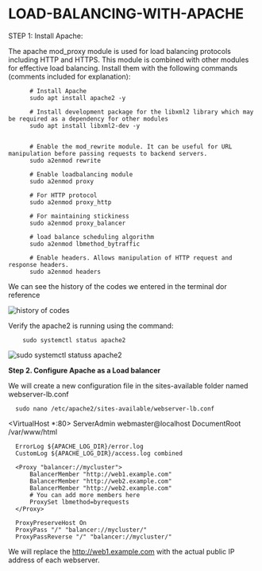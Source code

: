 # LOAD-BALANCING-WITH-APACHE


STEP 1: Install Apache:

The apache mod_proxy module is used for load balancing protocols including HTTP and HTTPS. This module is combined with other modules for effective load balancing. Install them with the following commands (comments included for explanation):

          # Install Apache
          sudo apt install apache2 -y
          
          # Install development package for the libxml2 library which may be required as a dependency for other modules
          sudo apt install libxml2-dev -y
          
          
          # Enable the mod_rewrite module. It can be useful for URL manipulation before passing requests to backend servers.
          sudo a2enmod rewrite
          
          # Enable loadbalancing module
          sudo a2enmod proxy
          
          # For HTTP protocol
          sudo a2enmod proxy_http
          
          # For maintaining stickiness
          sudo a2enmod proxy_balancer
          
          # load balance scheduling algorithm
          sudo a2enmod lbmethod_bytraffic
          
          # Enable headers. Allows manipulation of HTTP request and response headers.
          sudo a2enmod headers



We can see the history of the codes we entered in the terminal dor reference


![history of codes](https://github.com/user-attachments/assets/b4d3cf56-02b2-460c-87d3-f9eae0636ad3)


Verify the apache2 is running using the command:

        sudo systemctl status apache2
        
![sudo systemctl statuss apache2](https://github.com/user-attachments/assets/6bb91bbc-16b1-4359-a4a8-080204407a26)

**Step 2. Configure Apache as a Load balancer**

We will create a new configuration file in the sites-available folder named webserver-lb.conf

      sudo nano /etc/apache2/sites-available/webserver-lb.conf


  <VirtualHost *:80>
      ServerAdmin webmaster@localhost
      DocumentRoot /var/www/html
  
      ErrorLog ${APACHE_LOG_DIR}/error.log
      CustomLog ${APACHE_LOG_DIR}/access.log combined
  
      <Proxy "balancer://mycluster">
          BalancerMember "http://web1.example.com"
          BalancerMember "http://web2.example.com"
          BalancerMember "http://web2.example.com"
          # You can add more members here
          ProxySet lbmethod=byrequests
      </Proxy>
  
      ProxyPreserveHost On
      ProxyPass "/" "balancer://mycluster/"
      ProxyPassReverse "/" "balancer://mycluster/"
  </VirtualHost>

  
We will replace the http://web1.example.com with the actual public IP address of each webserver.       
